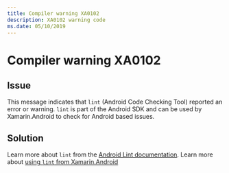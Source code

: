 ```yaml
---
title: Compiler warning XA0102
description: XA0102 warning code
ms.date: 05/10/2019
---
```

# Compiler warning XA0102

## Issue

This message indicates that `lint` (Android Code Checking Tool) reported an error or warning.
`lint` is part of the Android SDK and can be used by Xamarin.Android to check for Android based issues.

## Solution

Learn more about `lint` from the [Android Lint documentation](https://developer.android.com/studio/write/lint).
Learn more about [using `lint` from Xamarin.Android](https://docs.microsoft.com/xamarin/android/deploy-test/building-apps/build-process#androidlintconfig)
